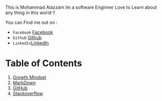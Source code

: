 This is Mohammad Alazzam Im a software Enginner Love to Learn about any thing in this world !!

You can Find me out on :
* `Facebook` [Facebook](https://www.facebook.com/show.bfhmk)
* `Github` [Github](https://github.com/MohdAzzam)
* `LinkedIn`[LinkedIn](https://www.linkedin.com/in/malazzam94/) 

# Table of Contents

1. [Growth Mindset](https://mohdazzam.github.io/reading-notes/growthmindset)
2. [MarkDown](https://mohdazzam.github.io/reading-notes/read02a)
3. [GitHub](https://mohdazzam.github.io/reading-notes/read02b)
4. [Stackoverflow](https://mohdazzam.github.io/reading-notes/stackoverflow)

